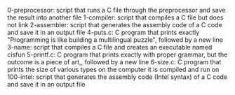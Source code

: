 0-preprocessor: script that runs a C file through the preprocessor and save the result into another file
1-compiler: script that compiles a C file but does not link
2-assembler: script that generates the assembly code of a C code and save it in an output file
4-puts.c: C program that prints exactly "Programming is like building a multilingual puzzle", followed by a new line
3-name: script that compiles a C file and creates an executable named cisfun
5-printf.c: C program that prints exactly with proper grammar, but the outcome is a piece of art,, followed by a new line
6-size.c: C program that prints the size of various types on the computer it is compiled and run on
100-intel: script that generates the assembly code (Intel syntax) of a C code and save it in an output file
